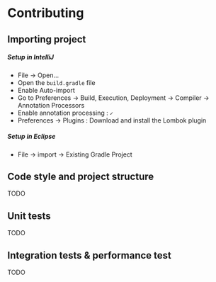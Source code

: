 # Contributing

## Importing project

##### Setup in IntelliJ
- File → Open...
- Open the `build.gradle` file
- Enable Auto-import
- Go to Preferences → Build, Execution, Deployment → Compiler → Annotation Processors
- Enable annotation processing : `✓`
- Preferences → Plugins : Download and install the Lombok plugin




##### Setup in Eclipse
- File → import → Existing Gradle Project


## Code style and project structure
TODO


## Unit tests
TODO


## Integration tests & performance test
 TODO
